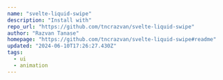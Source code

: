 ```yaml
---
name: "svelte-liquid-swipe"
description: "Install with"
repo_url: "https://github.com/tncrazvan/svelte-liquid-swipe"
author: "Razvan Tanase"
homepage: "https://github.com/tncrazvan/svelte-liquid-swipe#readme"
updated: "2024-06-10T17:26:27.430Z"
tags: 
  - ui
  - animation
---
```

